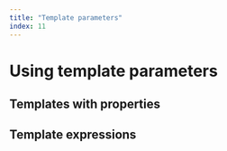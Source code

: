 ```yaml
---
title: "Template parameters"
index: 11
---
```


# Using template parameters

## Templates with properties

## Template expressions